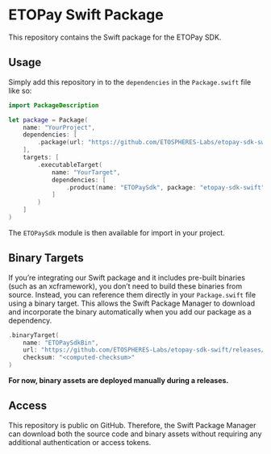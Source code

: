 # ETOPay Swift Package

This repository contains the Swift package for the ETOPay SDK.

## Usage

Simply add this repository in to the `dependencies` in the `Package.swift` file like so:

```swift
import PackageDescription

let package = Package(
    name: "YourProject",
    dependencies: [
        .package(url: "https://github.com/ETOSPHERES-Labs/etopay-sdk-swift.git", from: "0.0.1")
    ],
    targets: [
        .executableTarget(
            name: "YourTarget",
            dependencies: [
                .product(name: "ETOPaySdk", package: "etopay-sdk-swift")
            ]
        )
    ]
)
```

The `ETOPaySdk` module is then available for import in your project.

## Binary Targets

If you’re integrating our Swift package and it includes pre-built binaries (such as an xcframework), you don’t need to build these binaries from source. Instead, you can reference them directly in your `Package.swift` file using a binary target. This allows the Swift Package Manager to download and incorporate the binary automatically when you add our package as a dependency.

```swift
.binaryTarget(
    name: "ETOPaySdkBin",
    url: "https://github.com/ETOSPHERES-Labs/etopay-sdk-swift/releases/download/0.0.1/ETOPaySdkBin.xcframework.zip",
    checksum: "<computed-checksum>"
)
```

**For now, binary assets are deployed manually during a releases.**

## Access

This repository is public on GitHub. Therefore, the Swift Package Manager can download both the source code and binary assets without requiring any additional authentication or access tokens.